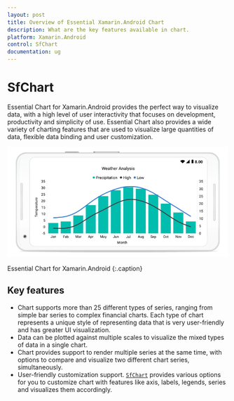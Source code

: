 ```yaml
---
layout: post
title: Overview of Essential Xamarin.Android Chart
description: What are the key features available in chart.
platform: Xamarin.Android
control: SfChart
documentation: ug
---
```


# SfChart

Essential Chart for Xamarin.Android provides the perfect way to visualize data, with a high level of user interactivity that focuses on development, productivity and simplicity of use. Essential Chart also provides a wide variety of charting features that are used to visualize large quantities of data, flexible data binding and user customization.


![Overview of Xamarin.Android Chart](Overview_images/Overview_img1.png)                                                                                          

Essential Chart for Xamarin.Android
{:.caption}

## Key features

* Chart supports more than 25 different types of series, ranging from simple bar series to complex financial charts. Each type of chart represents a unique style of representing data that is very user-friendly and has greater UI visualization.
* Data can be plotted against multiple scales to visualize the mixed types of data in a single chart.
* Chart provides support to render multiple series at the same time, with options to compare and visualize two different chart series, simultaneously.
* User-friendly customization support. [`SfChart`](https://help.syncfusion.com/cr/cref_files/xamarin-android/Syncfusion.SfChart.Android~Com.Syncfusion.Charts.SfChart.html) provides various options for you to customize chart with features like axis, labels, legends, series and visualizes them accordingly. 
